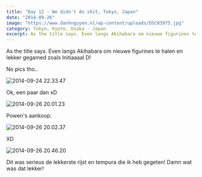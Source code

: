 ```yaml
---
title: "Day 12 - We didn't do shit, Tokyo, Japan"
date: "2014-09-26"
image: "https://www.danhnguyen.nl/wp-content/uploads/DSC03975.jpg"
category: Tokyo, Kyoto, Osaka - Japan
excerpt: As the title says. Even langs Akihabara om nieuwe figurines te halen en lekker gegamed zoals Initiaaaal D...
---
```


As the title says. Even langs Akihabara om nieuwe figurines te halen en lekker gegamed zoals Initiaaaal D!

No pics tho..

![2014-09-24 22.33.47](https://www.danhnguyen.nl/wp-content/uploads//2014-09-24-22.33.47-1024x768.jpg)

Ok, een paar dan xD

![2014-09-26 20.01.23](https://www.danhnguyen.nl/wp-content/uploads//2014-09-26-20.01.23-e1411836628610-1024x576.jpg)

Powen's aankoop.

![2014-09-26 20.02.37](https://www.danhnguyen.nl/wp-content/uploads//2014-09-26-20.02.37-1024x576.jpg)

XD

![2014-09-26 20.46.20](https://www.danhnguyen.nl/wp-content/uploads//2014-09-26-20.46.20-1024x768.jpg)

Dit was serieus de lekkerste rijst en tempura die ik heb gegeten! Damn wat was dat lekker!
